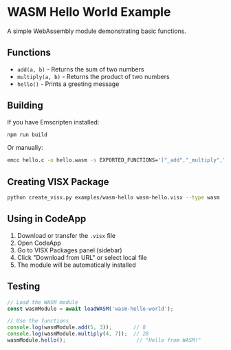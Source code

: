 # WASM Hello World Example

A simple WebAssembly module demonstrating basic functions.

## Functions

- `add(a, b)` - Returns the sum of two numbers
- `multiply(a, b)` - Returns the product of two numbers
- `hello()` - Prints a greeting message

## Building

If you have Emscripten installed:

```bash
npm run build
```

Or manually:

```bash
emcc hello.c -o hello.wasm -s EXPORTED_FUNCTIONS='["_add","_multiply","_hello"]' -s EXPORTED_RUNTIME_METHODS='["ccall","cwrap"]'
```

## Creating VISX Package

```bash
python create_visx.py examples/wasm-hello wasm-hello.visx --type wasm
```

## Using in CodeApp

1. Download or transfer the `.visx` file
2. Open CodeApp
3. Go to VISX Packages panel (sidebar)
4. Click "Download from URL" or select local file
5. The module will be automatically installed

## Testing

```javascript
// Load the WASM module
const wasmModule = await loadWASM('wasm-hello-world');

// Use the functions
console.log(wasmModule.add(5, 3));       // 8
console.log(wasmModule.multiply(4, 7));  // 28
wasmModule.hello();                       // "Hello from WASM!"
```
